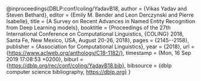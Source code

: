 @inproceedings{DBLP:conf/coling/YadavB18,
  author    = {Vikas Yadav and
               Steven Bethard},
  editor    = {Emily M. Bender and
               Leon Derczynski and
               Pierre Isabelle},
  title     = {A Survey on Recent Advances in Named Entity Recognition from Deep
               Learning models},
  booktitle = {Proceedings of the 27th International Conference on Computational
               Linguistics, {COLING} 2018, Santa Fe, New Mexico, USA, August 20-26,
               2018},
  pages     = {2145--2158},
  publisher = {Association for Computational Linguistics},
  year      = {2018},
  url       = {https://www.aclweb.org/anthology/C18-1182/},
  timestamp = {Mon, 16 Sep 2019 17:08:53 +0200},
  biburl    = {https://dblp.org/rec/conf/coling/YadavB18.bib},
  bibsource = {dblp computer science bibliography, https://dblp.org}
}